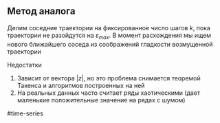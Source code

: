 ## Метод аналога

Делим соседние траектории на фиксированное число шагов $k$, пока траектории не разойдутся на $\varepsilon_{max}$. В момент расхождения мы ищем нового ближайшего соседа из соображений гладкости возмущенной траектории

Недостатки
1. Зависит от вектора $|z|$, но это проблема снимается теоремой Такенса и алгоритмов построенных на ней
2. На реальных данных часто считает ряды хаотическими (дает маленькие положительные значение на рядах с шумом)

#time-series
